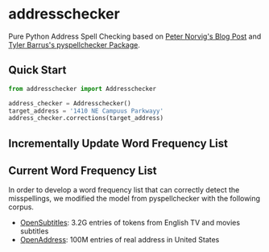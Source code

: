 # addresschecker

Pure Python Address Spell Checking based on [Peter Norvig's Blog Post](https://norvig.com/spell-correct.html) and [Tyler Barrus's pyspellchecker Package](https://github.com/barrust/pyspellchecker).

## Quick Start


```python
from addresschecker import Addresschecker

address_checker = Addresschecker()
target_address = '1410 NE Campuus Parkwayy'
address_checker.corrections(target_address)
```

## Incrementally Update Word Frequency List

## Current Word Frequency List

In order to develop a word frequency list that can correctly detect the misspellings, we modified the model from pyspellchecker with the following corpus.

- [OpenSubtitles](http://opus.nlpl.eu/OpenSubtitles2018.php): 3.2G entries of tokens from English TV and movies subtitles
- [OpenAddress](https://github.com/openaddresses/openaddresses): 100M entries of real address in United States
